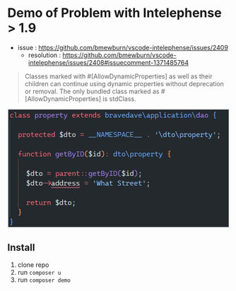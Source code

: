 # Demo of Problem with Intelephense > 1.9

* issue : https://github.com/bmewburn/vscode-intelephense/issues/2409
  * resolution : https://github.com/bmewburn/vscode-intelephense/issues/2408#issuecomment-1371485764

>Classes marked with #[AllowDynamicProperties] as well as their children can continue using dynamic properties without deprecation or removal. The only bundled class marked as #[AllowDynamicProperties] is stdClass.

![issue](Screenshot%202023-01-06%20093811.jpg)

## Install

1. clone repo
2. run `composer u`
3. run `composer demo`